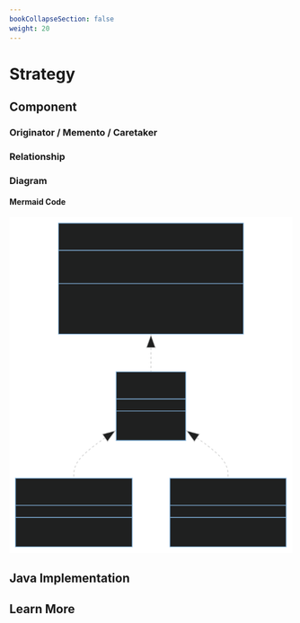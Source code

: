 ```yaml
---
bookCollapseSection: false
weight: 20
---
```


# Strategy

## Component

### Originator / Memento / Caretaker

### Relationship

### Diagram

#### Mermaid Code

![Factory-Method-Pattern](https://raw.githubusercontent.com/benjipeng/assets/main/rc/book/designpatterns/strategy-pattern.svg)

## Java Implementation

## Learn More
